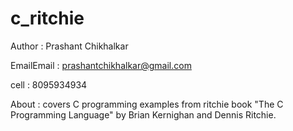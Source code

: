 # c_ritchie
Author 	: Prashant Chikhalkar

EmailEmail 	: prashantchikhalkar@gmail.com
	
cell : 8095934934

About	: 
covers C programming examples from ritchie book "The C Programming Language" 
by Brian Kernighan and Dennis Ritchie.
